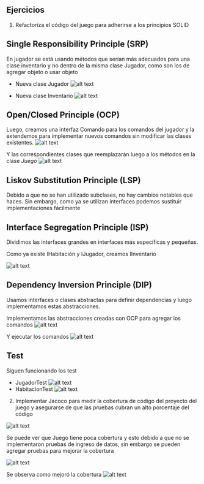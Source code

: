 

## Ejercicios

1. Refactoriza el código del juego para adherirse a los principios SOLID 

## Single Responsibility Principle (SRP)

En jugador se está usando métodos que serían más adecuados para una clase inventario y no dentro de la misma clase Jugador, como son los de agregar objeto o usar objeto

- Nueva clase Jugador
![alt text](image-37.png)

- Nueva clase Inventario
![alt text](image-38.png)


## Open/Closed Principle (OCP)

Luego, creamos una interfaz Comando para los comandos del jugador y la extendemos para implementar nuevos comandos sin modificar las clases existentes.
![alt text](image-40.png)

Y las correspondientes clases que reemplazarán luego a los métodos en la clase *Juego* 
![alt text](image-39.png)


## Liskov Substitution Principle (LSP)
Debido a que no se han utilizado subclases, no hay cambios notables que haces. Sin embargo, como ya se utilizan interfaces podemos sustituir implementaciones fácilmente

## Interface Segregation Principle (ISP)

Dividimos las interfaces grandes en interfaces más específicas y pequeñas.

Como ya existe IHabitación y IJugador, creamos IInventario 

![alt text](image-41.png)


## Dependency Inversion Principle (DIP)
Usamos interfaces o clases abstractas para definir dependencias y luego implementamos estas abstracciones.

Implementamos las abstracciones creadas con OCP para agregar los comandos
![alt text](image-42.png)

Y ejecutar los comandos 
![alt text](image-43.png)

## Test 

Siguen funcionando los test
- JugadorTest
![alt text](image-44.png)
- HabitacionTest
![alt text](image-45.png)


2.  Implementar Jacoco para medir la cobertura de código del proyecto del juego y asegurarse de que las pruebas cubran un alto porcentaje del código

![alt text](image-46.png)

Se puede ver que Juego tiene poca cobertura y esto debido a que no se implementaron pruebas de ingreso de datos, sin embargo se pueden agregar pruebas para mejorar la cobertura

![alt text](image-47.png)

Se observa como mejoró la cobertura
![alt text](image-48.png)